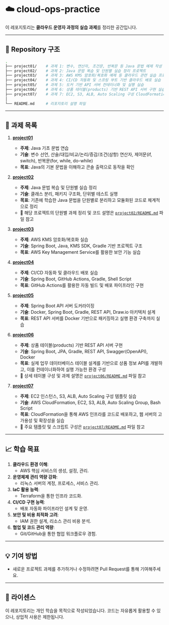 # ☁️ cloud-ops-practice

이 레포지토리는 **클라우드 운영자 과정의 실습 과제**를 정리한 공간입니다.

---

## 📂 Repository 구조

```bash
. 
├── project01/    # 과제 1: 변수, 연산자, 조건문, 반복문 등 Java 문법 예제 작성
├── project02/    # 과제 2: Java 문법 복습 및 단원별 실습 정리 프로젝트
├── project03/    # 과제 3: AWS KMS 암호화/복호화 예제 등 클라우드 관련 실습 프로젝트
├── project04/    # 과제 4: CI/CD 자동화 및 스프링 부트 기반 클라우드 배포 실습
├── project05/    # 과제 5: 도커 기반 API 서버 컨테이너화 및 실행 실습
├── project06/    # 과제 6: 상품 테이블(products) 기반 REST API 서버 구현 실습
├── project07/    # 과제 7: EC2, S3, ALB, Auto Scaling 구성 CloudFormation 실습
│
└── README.md     # 리포지토리 설명 파일
```

---

## 📁 과제 목록

1. **[project01](project01/)**
   - **주제**: Java 기초 문법 연습
   - **기술**: 변수 선언, 산술/대입/비교/논리/증감/조건(삼항) 연산자, 제어문(if, switch), 반복문(for, while, do-while)
   - **목표**: Java의 기본 문법을 이해하고 콘솔 출력으로 동작을 확인

2. **[project02](project02/)**
   - **주제**: Java 문법 복습 및 단원별 실습 정리
   - **기술**: 클래스 분리, 패키지 구조화, 단위별 테스트 실행
   - **목표**: 기존에 학습한 Java 문법을 단원별로 분리하고 모듈화된 코드로 체계적으로 정리
   - 📂 해당 프로젝트의 단원별 과제 정리 및 코드 설명은 [`project02/README.md`](project02/README.md) 파일 참고

3. **[project03](project03/)**
   - **주제**: AWS KMS 암호화/복호화 실습
   - **기술**: Spring Boot, Java, KMS SDK, Gradle 기반 프로젝트 구조
   - **목표**: AWS Key Management Service를 활용한 보안 기능 실습

4. **[project04](project04/)**
   - **주제**: CI/CD 자동화 및 클라우드 배포 실습
   - **기술**: Spring Boot, GitHub Actions, Gradle, Shell Script
   - **목표**: GitHub Actions를 활용한 자동 빌드 및 배포 파이프라인 구현

5. **[project05](project05/)**
   - **주제**: Spring Boot API 서버 도커라이징
   - **기술**: Docker, Spring Boot, Gradle, REST API, Draw.io 아키텍처 설계
   - **목표**: REST API 서버를 Docker 기반으로 패키징하고 실행 환경 구축까지 실습

6. **[project06](project06/)**
   - **주제**: 상품 테이블(products) 기반 REST API 서버 구현
   - **기술**: Spring Boot, JPA, Gradle, REST API, Swagger(OpenAPI), Docker
   - **목표**: 실제 업무 데이터베이스 테이블 설계를 기반으로 상품 정보 API를 개발하고, 이를 컨테이너화하여 실행 가능한 환경 구성
   - 📂 상세 테이블 구성 및 과제 설명은 [`project06/README.md`](project06/README.md) 파일 참고

7. **[project07](project07/)**
   - **주제**: EC2 인스턴스, S3, ALB, Auto Scaling 구성 템플릿 실습
   - **기술**: AWS CloudFormation, EC2, S3, ALB, Auto Scaling Group, Bash Script
   - **목표**: CloudFormation을 통해 AWS 인프라를 코드로 배포하고, 웹 서버의 고가용성 및 확장성을 실습
   - 📂 주요 템플릿 및 스크립트 구성은 [`project07/README.md`](project07/README.md) 파일 참고

---

## 📈 학습 목표

1. **클라우드 환경 이해**:
   - AWS 핵심 서비스의 생성, 설정, 관리.
2. **운영체제 관리 역량 강화**:
   - 리눅스 서버의 계정, 프로세스, 서비스 관리.
3. **IaC 활용 능력**:
   - Terraform을 통한 인프라 코드화.
4. **CI/CD 구현 능력**:
   - 배포 자동화 파이프라인 설계 및 운영.
5. **보안 및 비용 최적화 고려**:
   - IAM 권한 설계, 리소스 관리 비용 분석.
6. **협업 및 코드 관리 역량**:
   - Git/GitHub을 통한 협업 워크플로우 경험.

---

## 💡 기여 방법

- 새로운 프로젝트 과제를 추가하거나 수정하려면 Pull Request를 통해 기여해주세요.

---

## 📜 라이센스

이 레포지토리는 개인 학습을 목적으로 작성되었습니다. 코드는 자유롭게 활용할 수 있으나, 상업적 사용은 제한됩니다.
